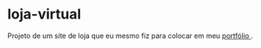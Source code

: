 # loja-virtual
 
 Projeto de um site de loja que eu mesmo fiz para colocar em meu <a href="https://mthsimao.github.io/portfolio/"> portfólio </a>.
